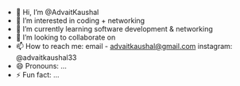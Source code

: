 - 👋 Hi, I’m @AdvaitKaushal
- 👀 I’m interested in coding + networking
- 🌱 I’m currently learning software development & networking
- 💞️ I’m looking to collaborate on 
- 📫 How to reach me: email - advaitkaushal@gmail.com instagram: @advaitkaushal33
- 😄 Pronouns: ...
- ⚡ Fun fact: ...

<!---
AdvaitKaushal/AdvaitKaushal is a ✨ special ✨ repository because its `README.md` (this file) appears on your GitHub profile.
You can click the Preview link to take a look at your changes.
--->
